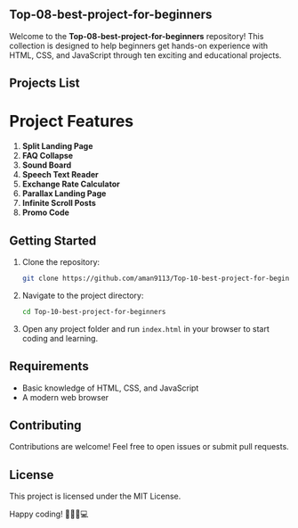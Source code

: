 ## Top-08-best-project-for-beginners


Welcome to the **Top-08-best-project-for-beginners** repository! This collection is designed to help beginners get hands-on experience with HTML, CSS, and JavaScript through ten exciting and educational projects.

## Projects List

# Project Features

1. **Split Landing Page**
2. **FAQ Collapse**
3. **Sound Board**
4. **Speech Text Reader**
5. **Exchange Rate Calculator**
6. **Parallax Landing Page**
7. **Infinite Scroll Posts**
8. **Promo Code**

## Getting Started

1. Clone the repository:
   ```bash
   git clone https://github.com/aman9113/Top-10-best-project-for-beginners.git
   ```

2. Navigate to the project directory:
   ```bash
   cd Top-10-best-project-for-beginners
   ```

3. Open any project folder and run `index.html` in your browser to start coding and learning.

## Requirements

- Basic knowledge of HTML, CSS, and JavaScript
- A modern web browser

## Contributing

Contributions are welcome! Feel free to open issues or submit pull requests.

## License

This project is licensed under the MIT License.

Happy coding! 👨🏼‍💻💻


